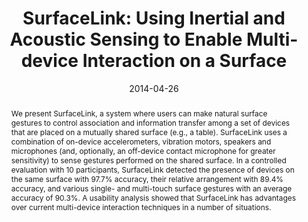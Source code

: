 ---
abstract: |-
  We present SurfaceLink, a system where users can make natural surface gestures to control association and information transfer among a set of devices that are placed on a mutually shared surface (e.g., a table). SurfaceLink uses a combination of on-device accelerometers, vibration motors, speakers and microphones (and, optionally, an off-device contact microphone for greater sensitivity) to sense gestures performed on the shared surface. In a controlled evaluation with 10 participants, SurfaceLink detected the presence of devices on the same surface with 97.7% accuracy, their relative arrangement with 89.4% accuracy, and various single- and multi-touch surface gestures with an average accuracy of 90.3%. A usability analysis showed that SurfaceLink has advantages over current multi-device interaction techniques in a number of situations.
authors:
- goel
- Brendan Lee
- Md. Tanvir Islam Aumi
- Shwetak Patel
- Gaetano Borriello
- Stacie Hibino
- Bo Begole
bibtex: |-
  @inproceedings{Goel:2014:SUI:2611105.2557120,
   author = {Goel, Mayank and Lee, Brendan and Islam Aumi, Md. Tanvir and Patel, Shwetak and Borriello, Gaetano and Hibino, Stacie and Begole, Bo},
   title = {SurfaceLink: Using Inertial and Acoustic Sensing to Enable Multi-device Interaction on a Surface},
   booktitle = {Proceedings of the 32Nd Annual ACM Conference on Human Factors in Computing Systems},
   series = {CHI '14},
   year = {2014},
   isbn = {978-1-4503-2473-1},
   location = {Toronto, Ontario, Canada},
   pages = {1387--1396},
   numpages = {10},
   url = {http://doi.acm.org/10.1145/2556288.2557120},
   doi = {10.1145/2556288.2557120},
   acmid = {2557120},
   publisher = {ACM},
   address = {New York, NY, USA},
   keywords = {acoustic sensing, inertial sensing, mobile phones, multi-device interaction, surface interaction},
  }
caption: ''
citation: "Mayank Goel, Brendan Lee, Md. Tanvir Islam Aumi, Shwetak Patel, Gaetano\
  \ Borriello, Stacie Hibino, and Bo Begole. 2014. SurfaceLink: using inertial and\
  \ acoustic sensing to enable multi-device interaction on a surface.  In Proceedings\
  \ of the SIGCHI Conference on Human Factors in Computing Systems (CHI '14). ACM,\
  \ New York, NY, USA,  1387-1396. DOI=http://dx.doi.org/10.1145/2556288.2557120 \r\
  "
conference: Conference on Human Factors in Computing Systems (CHI), 2014
date: '2014-04-26'
image: '/images/pubs/surfacelink.jpg'
pdf: /pdfs/surfacelink.pdf
thumbnail: '/images/pubs/surfacelink.jpg'
title: 'SurfaceLink: Using Inertial and Acoustic Sensing to Enable Multi-device Interaction
  on a Surface'
video: 'https://www.youtube.com/watch?v=enqP83UOaA8'
video_embed: '<iframe width="560" height="315" src="https://www.youtube.com/embed/enqP83UOaA8" frameborder="0" allowfullscreen></iframe>'
redirect_from: /projects/SurfaceLink/
category: interaction
---